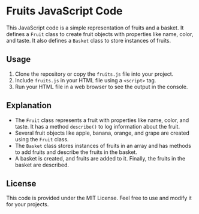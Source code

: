 # Fruits JavaScript Code

This JavaScript code is a simple representation of fruits and a basket. It defines a `Fruit` class to create fruit objects with properties like name, color, and taste. It also defines a `Basket` class to store instances of fruits.

## Usage

1. Clone the repository or copy the `fruits.js` file into your project.
2. Include `fruits.js` in your HTML file using a `<script>` tag.
3. Run your HTML file in a web browser to see the output in the console.

## Explanation

- The `Fruit` class represents a fruit with properties like name, color, and taste. It has a method `describe()` to log information about the fruit.
- Several fruit objects like apple, banana, orange, and grape are created using the `Fruit` class.
- The `Basket` class stores instances of fruits in an array and has methods to add fruits and describe the fruits in the basket.
- A basket is created, and fruits are added to it. Finally, the fruits in the basket are described.

## License

This code is provided under the MIT License. Feel free to use and modify it for your projects.
